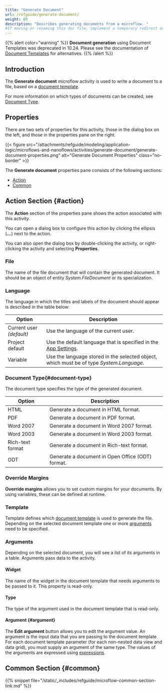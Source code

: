 ```yaml
---
title: "Generate Document"
url: /refguide/generate-document/
weight: 80
description: "Describes generating documents from a microflow. "
#If moving or renaming this doc file, implement a temporary redirect and let the respective team know they should update the URL in the product. See Mapping to Products for more details.
---
```


{{% alert color="warning" %}}
**Document generation** using Document Templates was deprecated in 10.24. Please see the documentation of [Document Templates](/refguide/document-templates/) for alternatives.
{{% /alert %}}

## Introduction

The **Generate document** microflow activity is used to write a document to a file, based on a [document template](/refguide/document-templates/). 

For more information on which types of documents can be created, see [Document Type](#document-type).

## Properties

There are two sets of properties for this activity, those in the dialog box on the left, and those in the properties pane on the right:

{{< figure src="/attachments/refguide/modeling/application-logic/microflows-and-nanoflows/activities/generate-document/generate-document-properties.png" alt="Generate Document Properties" class="no-border" >}}

The **Generate document** properties pane consists of the following sections:

* [Action](#action)
* [Common](#common)

## Action Section {#action}

The **Action** section of the properties pane shows the action associated with this activity.

You can open a dialog box to configure this action by clicking the ellipsis (**…**) next to the action.

You can also open the dialog box by double-clicking the activity, or right-clicking the activity and selecting **Properties**.

### File

The name of the file document that will contain the generated document. It should be an object of entity *System.FileDocument* or its specialization.

### Language

The language in which the titles and labels of the document should appear is described in the table below:

| Option | Description |
| --- | --- |
| Current user *(default)*  | Use the language of the current user. |
| Project default | Use the default language that is specified in the [App Settings](/refguide/app-settings/). |
| Variable | Use the language stored in the selected object, which must be of type *System.Language*. |

### Document Type{#document-type}

The document type specifies the type of the generated document.

| Option | Description |
| --- | --- |
| HTML | Generate a document in HTML format. |
| PDF | Generate a document in PDF format. |
| Word 2007 | Generate a document in Word 2007 format. |
| Word 2003 | Generate a document in Word 2003 format. |
| Rich-text format | Generate a document in Rich-text format. |
| ODT | Generate a document in Open Office (ODT) format. |

### Override Margins

**Override margins** allows you to set custom margins for your documents. By using variables, these can be defined at runtime.

### Template

Template defines which [document template](/refguide/document-templates/) is used to generate the file. Depending on the selected document template one or more [arguments](#argument) need to be specified. 

### Arguments

Depending on the selected document, you will see a list of its arguments in a table. Arguments pass data to the activity. 

#### Widget

The name of the widget in the document template that needs arguments to be passed to it. This property is read-only.

#### Type

The type of the argument used in the document template that is read-only.

#### Argument {#argument}

The **Edit argument** button allows you to edit the argument value.  An argument is the input data that you are passing to the document template. For each document template parameter (for each non-nested data view and data grid), you must supply an argument of the same type. The values of the arguments are expressed using [expressions](/refguide/expressions/).

## Common Section {#common}

{{% snippet file="/static/_includes/refguide/microflow-common-section-link.md" %}}
